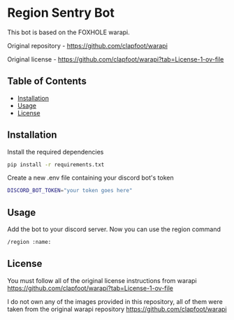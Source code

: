 # Region Sentry Bot

This bot is based on the FOXHOLE warapi.

Original repository - https://github.com/clapfoot/warapi

Original license - https://github.com/clapfoot/warapi?tab=License-1-ov-file

## Table of Contents

- [Installation](#installation)
- [Usage](#usage)
- [License](#license)

## Installation

Install the required dependencies
```bash
pip install -r requirements.txt
```

Create a new .env file containing your discord bot's token
```bash
DISCORD_BOT_TOKEN="your token goes here"
```

## Usage

Add the bot to your discord server. Now you can use the region command
```bash
/region :name:
```

## License

You must follow all of the original license instructions from warapi https://github.com/clapfoot/warapi?tab=License-1-ov-file

I do not own any of the images provided in this repository, all of them were taken from the original warapi repository https://github.com/clapfoot/warapi